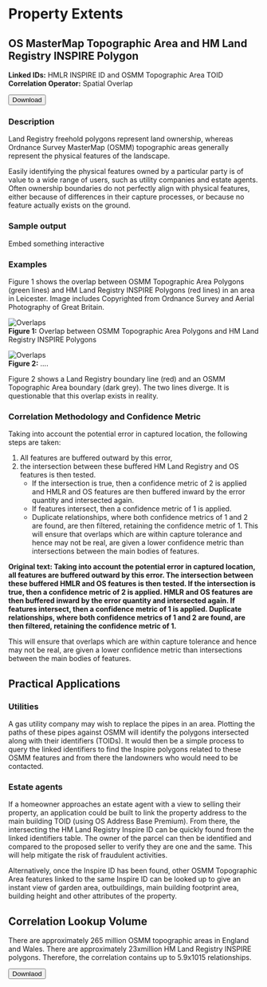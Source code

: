 # Property Extents

## OS MasterMap Topographic Area and HM Land Registry INSPIRE Polygon

__Linked IDs:__ HMLR INSPIRE ID and OSMM Topographic Area TOID 
<br> __Correlation Operator:__ Spatial Overlap

 <a href="http://www.google.com/">
    <button>Download</button>
</a>

### Description
Land Registry freehold polygons represent land ownership, whereas Ordnance Survey MasterMap (OSMM) topographic areas generally represent the physical features of the landscape.

Easily identifying the physical features owned by a particular party is of value to a wide range of users, such as utility companies and estate agents. Often ownership boundaries do not perfectly align with physical features, either because of differences in their capture processes, or because no feature actually exists on the ground.   

### Sample output
Embed something interactive

### Examples
Figure 1 shows the overlap between OSMM Topographic Area Polygons (green lines) and HM Land Registry INSPIRE Polygons (red lines) in an area in Leicester. Image includes Copyrighted from Ordnance Survey and Aerial Photography of Great Britain.

![Overlaps](/_media/Overlap.png)
<br>__Figure 1:__ Overlap between OSMM Topographic Area Polygons and HM Land Registry INSPIRE Polygons

![Overlaps](/_media/Overlap2.png)
<br>__Figure 2:__ ....
 
Figure 2 shows a Land Registry boundary line (red) and an OSMM Topographic Area boundary (dark grey). The two lines diverge. It is questionable that this overlap exists in reality.
 
 
### Correlation Methodology and Confidence Metric
Taking into account the potential error in captured location, the following steps are taken:
1.	All features are buffered outward by this error,
2.	the intersection between these buffered HM Land Registry and OS features is then tested.
    - If the intersection is true, then a confidence metric of 2 is applied and HMLR and OS features are then buffered inward by the error quantity and intersected again.
    - If features intersect, then a confidence metric of 1 is applied. 
    - Duplicate relationships, where both confidence metrics of 1 and 2 are found, are then filtered, retaining the confidence metric of 1. This will ensure that overlaps which are within capture tolerance and hence may not be real, are given a lower confidence metric than intersections between the main bodies of features.


__Original text:
Taking into account the potential error in captured location, all features are buffered outward by this error. The intersection between these buffered HMLR and OS features is then tested. If the intersection is true, then a confidence metric of 2 is applied. HMLR and OS features are then buffered inward by the error quantity and intersected again. If features intersect, then a confidence metric of 1 is applied. Duplicate relationships, where both confidence metrics of 1 and 2 are found, are then filtered, retaining the confidence metric of 1.__

This will ensure that overlaps which are within capture tolerance and hence may not be real, are given a lower confidence metric than intersections between the main bodies of features.

## Practical Applications
### Utilities
A gas utility company may wish to replace the pipes in an area. Plotting the paths of these pipes against OSMM will identify the polygons intersected along with their identifiers (TOIDs). It would then be a simple process to query the linked identifiers to find the Inspire polygons related to these OSMM features and from there the landowners who would need to be contacted.

### Estate agents
If a homeowner approaches an estate agent with a view to selling their property, an application could be built to link the property address to the main building TOID (using OS Address Base Premium). From there, the intersecting the HM Land Registry Inspire ID can be quickly found from the linked identifiers table. The owner of the parcel can then be identified and compared to the proposed seller to verify they are one and the same. This will help mitigate the risk of fraudulent activities.

Alternatively, once the Inspire ID has been found, other OSMM Topographic Area features linked to the same Inspire ID can be looked up to give an instant view of garden area, outbuildings, main building footprint area, building height and other attributes of the property.

## Correlation Lookup Volume
There are approximately 265 million OSMM topographic areas in England and Wales. There are approximately 23xmillion HM Land Registry INSPIRE polygons. Therefore, the correlation contains up to 5.9x1015 relationships.

 <a href="http://www.google.com/">
    <button>Downlaod</button>
</a>

